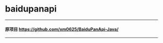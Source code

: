 # baidupanapi

-------------------

#### 原项目  https://github.com/xm0625/BaiduPanApi-Java/

----------

